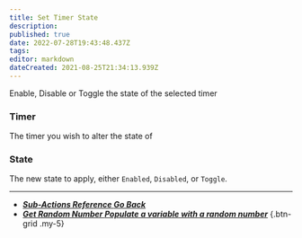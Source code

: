 ```yaml
---
title: Set Timer State
description:
published: true
date: 2022-07-28T19:43:48.437Z
tags:
editor: markdown
dateCreated: 2021-08-25T21:34:13.939Z
---
```


Enable, Disable or Toggle the state of the selected timer

### Timer

The timer you wish to alter the state of

### State

The new state to apply, either `Enabled`, `Disabled`, or `Toggle`.

---

- [<i class="mdi mdi-chevron-left"></i>***Sub-Actions Reference ***Go Back******](/en/Sub-Actions)
- [<i class="mdi mdi-numeric primary--text"></i>***Get Random Number ***Populate a variable with a random number******](/en/Sub-Actions/Get-Random-Number)
{.btn-grid .my-5}
